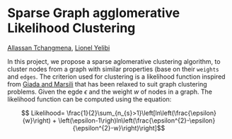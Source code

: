 # Sparse Graph agglomerative Likelihood Clustering

[Allassan Tchangmena](), [Lionel Yelibi]()

In this project, we propose a sparse aglomerative clustering algorithm, to cluster nodes from a graph with similar properties (base on their `weights`
and `edges`. The criterion used for clustering is a likelihood function inspired from [Giada and Marsili](https://journals.aps.org/pre/abstract/10.1103/PhysRevE.63.061101) that has been relaxed to suit graph clustering problems. Given the egde $\epsilon$ and the weight $w$ of nodes in a graph. The likelihood function can be computed using the equation:

$$ Likelihood= \frac{1}{2}\sum_{n_{s}>1}\left[ln\left(\frac{\epsilon}{w}\right) + \left(\epsilon-1\righ)ln\left(\frac{\epsilon^{2}-\epsilon}{\epsilon^{2}-w}\right)\right]$$

